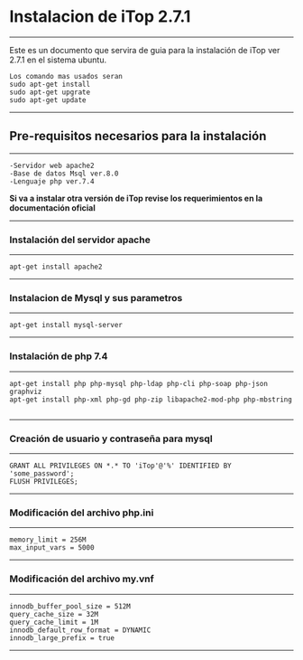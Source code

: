 # Instalacion de iTop 2.7.1
***
Este es un documento que servira de guia para la instalación de iTop ver 2.7.1
en el sistema ubuntu.

```
Los comando mas usados seran
sudo apt-get install
sudo apt-get upgrate
sudo apt-get update

```

***

## Pre-requisitos necesarios para la instalación
***
```
-Servidor web apache2
-Base de datos Msql ver.8.0
-Lenguaje php ver.7.4
```
**Si va a instalar otra versión de iTop revise los requerimientos en la documentación oficial**
***

### Instalación del servidor apache
***

```
apt-get install apache2

```
***

### Instalacion de Mysql y sus parametros

***
```
apt-get install mysql-server

```

***

### Instalación de php 7.4
***

```
apt-get install php php-mysql php-ldap php-cli php-soap php-json graphviz
apt-get install php-xml php-gd php-zip libapache2-mod-php php-mbstring


```
***

### Creación de usuario y contraseña para mysql
***
```
GRANT ALL PRIVILEGES ON *.* TO 'iTop'@'%' IDENTIFIED BY 'some_password';
FLUSH PRIVILEGES;

```
***

### Modificación del archivo php.ini
***
```
memory_limit = 256M 
max_input_vars = 5000

```
***
### Modificación del archivo my.vnf
***
```
innodb_buffer_pool_size = 512M
query_cache_size = 32M
query_cache_limit = 1M
innodb_default_row_format = DYNAMIC
innodb_large_prefix = true
```
***


